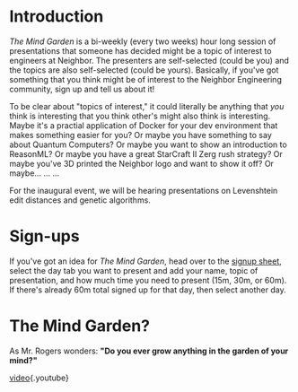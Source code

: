 <!-- TITLE: The Mind Garden -->
<!-- SUBTITLE: Bi-Weekly presentations on stuff to make you think -->

# Introduction
*The Mind Garden* is a bi-weekly (every two weeks) hour long session of presentations that someone has decided might be a topic of interest to engineers at Neighbor. The presenters are self-selected (could be you) and the topics are also self-selected (could be yours). Basically, if you've got something that you think might be of interest to the Neighbor Engineering community, sign up and tell us about it!

To be clear about "topics of interest," it could literally be anything that _you_ think is interesting that you think other's might also think is interesting. Maybe it's a practial application of Docker for your dev environment that makes something easier for you? Or maybe you have something to say about Quantum Computers? Or maybe you want to show an introduction to ReasonML? Or maybe you have a great StarCraft II Zerg rush strategy? Or maybe you've 3D printed the Neighbor logo and want to show it off? Or maybe... ... ...

For the inaugural event, we will be hearing presentations on Levenshtein edit distances and genetic algorithms.

# Sign-ups

If you've got an idea for _The Mind Garden_, head over to the [signup sheet](https://docs.google.com/spreadsheets/d/1i-lfeonhrBjc4RARYGeJBKIhGzdOOqLZWKZ0dOTyVso/edit?usp=sharing), select the day tab you want to present and add your name, topic of presentation, and how much time you need to present (15m, 30m, or 60m). If there's already 60m total signed up for that day, then select another day.

# The Mind Garden?

As Mr. Rogers wonders: **"Do you ever grow anything in the garden of your mind?"**

[video](https://youtu.be/a3jXdMM2_g8){.youtube}
